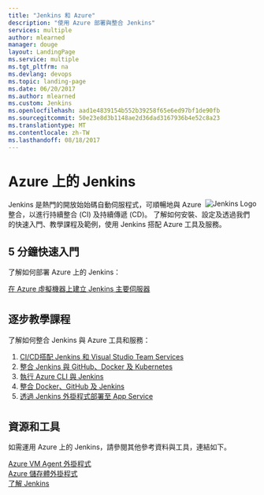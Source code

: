 ```yaml
---
title: "Jenkins 和 Azure"
description: "使用 Azure 部署與整合 Jenkins"
services: multiple
author: mlearned
manager: douge
layout: LandingPage
ms.service: multiple
ms.tgt_pltfrm: na
ms.devlang: devops
ms.topic: landing-page
ms.date: 06/20/2017
ms.author: mlearned
ms.custom: Jenkins
ms.openlocfilehash: aad1e4839154b552b39258f65e6ed97bf1de90fb
ms.sourcegitcommit: 50e23e8d3b1148ae2d36dad3167936b4e52c8a23
ms.translationtype: MT
ms.contentlocale: zh-TW
ms.lasthandoff: 08/18/2017
---
```

<div class="content">
    <h1>Azure 上的 Jenkins</h1>
    <div class="introHolder" style="justify-content: space-between;">
       <div class="intro" style="min-width: 200px">
            <img src="media/Jenkins.png" align="right" alt="Jenkins Logo"> Jenkins 是熱門的開放始始碼自動伺服程式，可順暢地與 Azure 整合，以進行持續整合 (CI) 及持續傳遞 (CD)。  了解如何安裝、設定及透過我們的快速入門、教學課程及範例，使用 Jenkins 搭配 Azure 工具及服務。
       </div>
    </div>
<h2>5 分鐘快速入門</h2>
<p>了解如何部署 Azure 上的 Jenkins：</p> 
<a href="/azure/jenkins/install-jenkins-solution-template">在 Azure 虛擬機器上建立 Jenkins 主要伺服器</a>
<h2 style="margin-top: 36px">逐步教學課程</h2>
<p>了解如何整合 Jenkins 與 Azure 工具和服務：</p> 
<ol>
    <li><a href="https://www.visualstudio.com/docs/build/apps/jenkins/build-deploy-jenkins">CI/CD搭配 Jenkins 和 Visual Studio Team Services</a></li>
    <li><a href="/azure/container-service/container-service-kubernetes-jenkins">整合 Jenkins 與 GitHub、Docker 及 Kubernetes</a></li>
    <li><a href="/azure/jenkins/execute-cli-jenkins-pipeline">執行 Azure CLI 與 Jenkins</a></li>
    <li><a href="/azure/virtual-machines/linux/tutorial-jenkins-github-docker-cicd">整合 Docker、GitHub 及 Jenkins</a></li>
    <li><a href="/azure/jenkins/deploy-Jenkins-app-service-plugin">透過 Jenkins 外掛程式部署至 App Service</a></li>
</ol>
<h2 style="margin-top: 36px">資源和工具</h2>
<p>如需運用 Azure 上的 Jenkins，請參閱其他參考資料與工具，連結如下。</p>
<a href="https://plugins.jenkins.io/azure-vm-agents">Azure VM Agent 外掛程式</a><br/>
<a href="https://plugins.jenkins.io/windows-azure-storage">Azure 儲存體外掛程式</a><br/>
<a href="https://jenkins.io">了解 Jenkins</a><br/>
</div>
